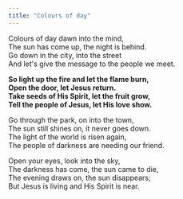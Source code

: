 ```yaml
---
title: "Colours of day"
---
```


Colours of day dawn into the mind,   
The sun has come up, the night is behind.   
Go down in the city, into the street   
And let's give the message to the people we meet.

**So light up the fire and let the flame burn,   
Open the door, let Jesus return.   
Take seeds of His Spirit, let the fruit grow,   
Tell the people of Jesus, let His love show.**

Go through the park, on into the town,   
The sun still shines on, it never goes down.   
The light of the world is risen again,   
The people of darkness are needing our friend.

Open your eyes, look into the sky,   
The darkness has come, the sun came to die,   
The evening draws on, the sun disappears;   
But Jesus is living and His Spirit is near.